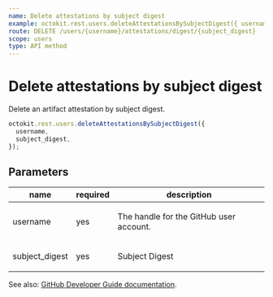 ```yaml
---
name: Delete attestations by subject digest
example: octokit.rest.users.deleteAttestationsBySubjectDigest({ username, subject_digest })
route: DELETE /users/{username}/attestations/digest/{subject_digest}
scope: users
type: API method
---
```


# Delete attestations by subject digest

Delete an artifact attestation by subject digest.

```js
octokit.rest.users.deleteAttestationsBySubjectDigest({
  username,
  subject_digest,
});
```

## Parameters

<table>
  <thead>
    <tr>
      <th>name</th>
      <th>required</th>
      <th>description</th>
    </tr>
  </thead>
  <tbody>
    <tr><td>username</td><td>yes</td><td>

The handle for the GitHub user account.

</td></tr>
<tr><td>subject_digest</td><td>yes</td><td>

Subject Digest

</td></tr>
  </tbody>
</table>

See also: [GitHub Developer Guide documentation](https://docs.github.com/rest/users/attestations#delete-attestations-by-subject-digest).
